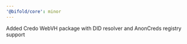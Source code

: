 ```yaml
---
'@bifold/core': minor
---
```


Added Credo WebVH package with DID resolver and AnonCreds registry support

